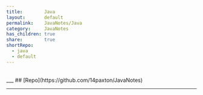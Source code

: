```yaml
---
title:        Java  
layout:       default  
permalink:    JavaNotes/Java  
category:     JavaNotes  
has_children: true  
share:        true  
shortRepo:
  - java
  - default  
---
```


<br/>
___
## [Repo](https://github.com/14paxton/JavaNotes)

***